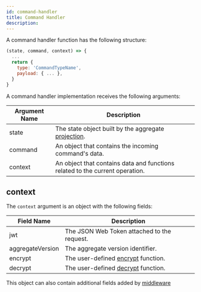 ```yaml
---
id: command-handler
title: Command Handler
description:
---
```


A command handler function has the following structure:

```js
(state, command, context) => {
  ...
  return {
    type: 'CommandTypeName',
    payload: { ... },
  }
}
```

A command handler implementation receives the following arguments:

| Argument Name | Description                                                                                           |
| ------------- | ----------------------------------------------------------------------------------------------------- |
| state         | The state object built by the aggregate [projection](../write-side.md#aggregate-projection-function). |
| command       | An object that contains the incoming command's data.                                                  |
| context       | An object that contains data and functions related to the current operation.                          |

## context

The `context` argument is an object with the following fields:

| Field Name       | Description                                                                |
| ---------------- | -------------------------------------------------------------------------- |
| jwt              | The JSON Web Token attached to the request.                                |
| aggregateVersion | The aggregate version identifier.                                          |
| encrypt          | The user-defined [encrypt](../advanced-techniques.md#encryption) function. |
| decrypt          | The user-defined [decrypt](../advanced-techniques.md#encryption) function. |

This object can also contain additional fields added by [middleware](middleware.md)
